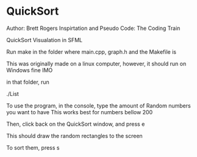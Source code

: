 # QuickSort

Author: Brett Rogers
Inspirtation and Pseudo Code: The Coding Train 

 QuickSort Visualation in SFML


Run make in the folder where main.cpp, graph.h and the Makefile is

This was originally made on a linux computer, however, it should run on Windows fine IMO

in that folder, run 

./List


To use the program, in the console, type the amount of Random numbers you want to have
This works best for numbers bellow 200

Then, click back on the QuickSort window, and press e

This should draw the random rectangles to the screen

To sort them, press s
